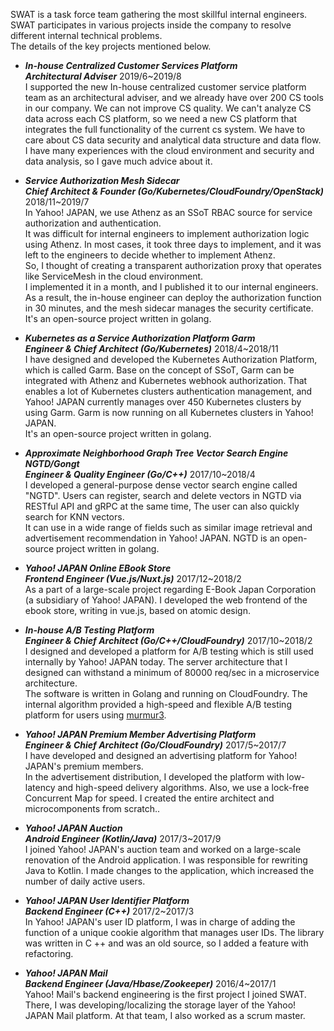 SWAT is a task force team gathering the most skillful internal engineers. SWAT participates in various projects inside the company to resolve different internal technical problems.  
The details of the key projects mentioned below.  

- ***In-house Centralized Customer Services Platform   
Architectural Adviser***	2019/6~2019/8  
I supported the new In-house centralized customer service platform team as an architectural adviser, and we already have over 200 CS tools in our company. We can not improve CS quality. We can't analyze CS data across each CS platform, so we need a new CS platform that integrates the full functionality of the current cs system. We have to care about CS data security and analytical data structure and data flow.  
I have many experiences with the cloud environment and security and data analysis, so I gave much advice about it.  

- ***Service Authorization Mesh Sidecar   
Chief Architect & Founder (Go/Kubernetes/CloudFoundry/OpenStack)***	2018/11~2019/7  
In Yahoo! JAPAN, we use Athenz as an SSoT RBAC source for service authorization and authentication.  
It was difficult for internal engineers to implement authorization logic using Athenz. In most cases, it took three days to implement, and it was left to the engineers to decide whether to implement Athenz.  
So, I thought of creating a transparent authorization proxy that operates like ServiceMesh in the cloud environment.  
I implemented it in a month, and I published it to our internal engineers.  
As a result, the in-house engineer can deploy the authorization function in 30 minutes, and the mesh sidecar manages the security certificate.  
It's an open-source project written in golang.  

- ***Kubernetes as a Service Authorization Platform Garm   
Engineer & Chief Architect (Go/Kubernetes)***	2018/4~2018/11  
I have designed and developed the Kubernetes Authorization Platform, which is called Garm. Base on the concept of SSoT, Garm can be integrated with Athenz and Kubernetes webhook authorization. That enables a lot of Kubernetes clusters authentication management, and Yahoo! JAPAN currently manages over 450 Kubernetes clusters by using Garm. Garm is now running on all Kubernetes clusters in Yahoo! JAPAN.  
It's an open-source project written in golang.  

- ***Approximate Neighborhood Graph Tree Vector Search Engine NGTD/Gongt   
 Engineer & Quality Engineer (Go/C++)***	2017/10~2018/4  
I developed a general-purpose dense vector search engine called "NGTD". Users can register, search and delete vectors in NGTD via RESTful API and gRPC at the same time, The user can also quickly search for KNN vectors.  
It can use in a wide range of fields such as similar image retrieval and advertisement recommendation in Yahoo! JAPAN. NGTD is an open-source project written in golang.  

- ***Yahoo! JAPAN Online EBook Store   
Frontend Engineer (Vue.js/Nuxt.js)***	2017/12~2018/2  
As a part of a large-scale project regarding E-Book Japan Corporation (a subsidiary of Yahoo! JAPAN). I developed the web frontend of the ebook store, writing in vue.js, based on atomic design.  

- ***In-house A/B Testing Platform   
Engineer & Chief Architect (Go/C++/CloudFoundry)***	2017/10~2018/2  
I designed and developed a platform for A/B testing which is still used internally by Yahoo! JAPAN today. The server architecture that I designed can withstand a minimum of 80000 req/sec in a microservice architecture.  
The software is written in Golang and running on CloudFoundry. The internal algorithm provided a high-speed and flexible A/B testing platform for users using [murmur3](https://github.com/kpango/murmur3).  

- ***Yahoo! JAPAN Premium Member Advertising Platform   
Engineer & Chief Architect (Go/CloudFoundry)***	2017/5~2017/7  
I have developed and designed an advertising platform for Yahoo! JAPAN's premium members.  
In the advertisement distribution, I developed the platform with low-latency and high-speed delivery algorithms. Also, we use a lock-free Concurrent Map for speed. I created the entire architect and microcomponents from scratch..  

- ***Yahoo! JAPAN Auction   
Android Engineer (Kotlin/Java)***	2017/3~2017/9  
I joined Yahoo! JAPAN's auction team and worked on a large-scale renovation of the Android application. I was responsible for rewriting Java to Kotlin. I made changes to the application, which increased the number of daily active users.  

- ***Yahoo! JAPAN User Identifier Platform   
Backend Engineer (C++)***	2017/2~2017/3  
In Yahoo! JAPAN's user ID platform, I was in charge of adding the function of a unique cookie algorithm that manages user IDs. The library was written in C ++ and was an old source, so I added a feature with refactoring.  

- ***Yahoo! JAPAN Mail   
Backend Engineer (Java/Hbase/Zookeeper)***	2016/4~2017/1  
Yahoo! Mail's backend engineering is the first project I joined SWAT.  
There, I was developing/localizing the storage layer of the Yahoo! JAPAN Mail platform. At that team, I also worked as a scrum master.  

